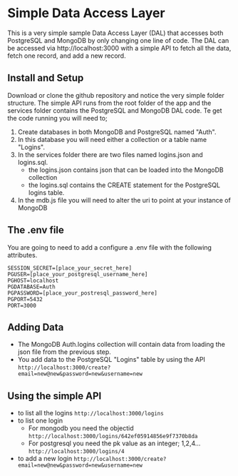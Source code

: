 # Simple Data Access Layer
This is a very simple sample Data Access Layer (DAL) that accesses both PostgreSQL and MongoDB by only changing one line of code. The DAL can be accessed via http://localhost:3000 with a simple API to fetch all the data, fetch one record, and add a new record.
## Install and Setup
Download or clone the github repository and notice the very simple folder structure. The simple API runs from the root folder of the app and the services folder contains the PostgreSQL and MongoDB DAL code. Te get the code running you will need to;
1. Create databases in both MongoDB and PostgreSQL named "Auth".
2. In this database you will need either a collection or a table name "Logins".
3. In the services folder there are two files named logins.json and logins.sql.
   * the logins.json contains json that can be loaded into the MongoDB collection
   * the logins.sql contains the CREATE statement for the PostgreSQL logins table.
4. In the mdb.js file you will need to alter the uri to point at your instance of MongoDB
## The .env file
You are going to need to add a configure a .env file with the following attributes.
```
SESSION_SECRET=[place_your_secret_here]
PGUSER=[place_your_postgresql_username_here]
PGHOST=localhost
PGDATABASE=Auth
PGPASSWORD=[place_your_postresql_password_here]
PGPORT=5432
PORT=3000
```
## Adding Data
* The MongoDB Auth.logins collection will contain data from loading the json file from the previous step.
* You add data to the PostgreSQL "Logins" table by using the API
``` http://localhost:3000/create?email=new@new&password=new&username=new ```
## Using the simple API
* to list all the logins ``` http://localhost:3000/logins ```
* to list one login 
   * For mongodb you need the objectid ``` http://localhost:3000/logins/642ef05914856e9f7370b8da ``` 
   * For postgresql you need the pk value as an integer; 1,2,4... ``` http://localhost:3000/logins/4 ``` 
* to add a new login ``` http://localhost:3000/create?email=new@new&password=new&username=new ```
